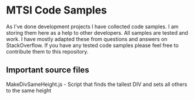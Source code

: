 <h1>MTSI Code Samples</h1>
As I've done development projects I have collected code samples. I am storing them here as a help to other developers. All samples are tested and work. I have mostly adapted these from questions and answers on StackOverflow. If you have any tested code samples please feel free to contribute them to this repository.

<h2>Important source files</h2>
MakeDivSameHeight.js - Script that finds the tallest DIV and sets all others to the same height<br />
